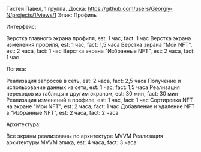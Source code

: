 Тихтей Павел, 1 группа. 
Доска: https://github.com/users/Georgiy-N/projects/1/views/1
Эпик: Профиль

Интерфейс:

Верстка главного экрана профиля, est: 1 час, fact: 1 час
Верстка экрана изменения профиля, est: 1 час, fact: 1,5 часа
Верстка экрана "Мои NFT", est: 2 часа, fact: 1 час
Верстка экрана "Избранные NFT", est: 2 часа, fact: 1 час

Логика:

Реализация запросов в сеть, est: 2 часа, fact: 2,5 часа
Получение и использование данных из сети, est: 1 час, fact: 1,5 часа 
Реализация переходов из таблицы к другим экранам, est: 30 мин, fact: 30 мин
Реализация изменений в профиле, est: 1 час, fact: 1 час
Сортировка NFT на экране "Мои NFT", est: 2 часа, fact: 1 час
Добавление и удаление NFT в "Избранные NFT", est: 2 часa, fact: 2 часа

Архитектура:

Все экраны реализованы по архитектуре MVVM
Реализация архитектуры MVVM эпика, est: 4 часа, fact: 3 часа
